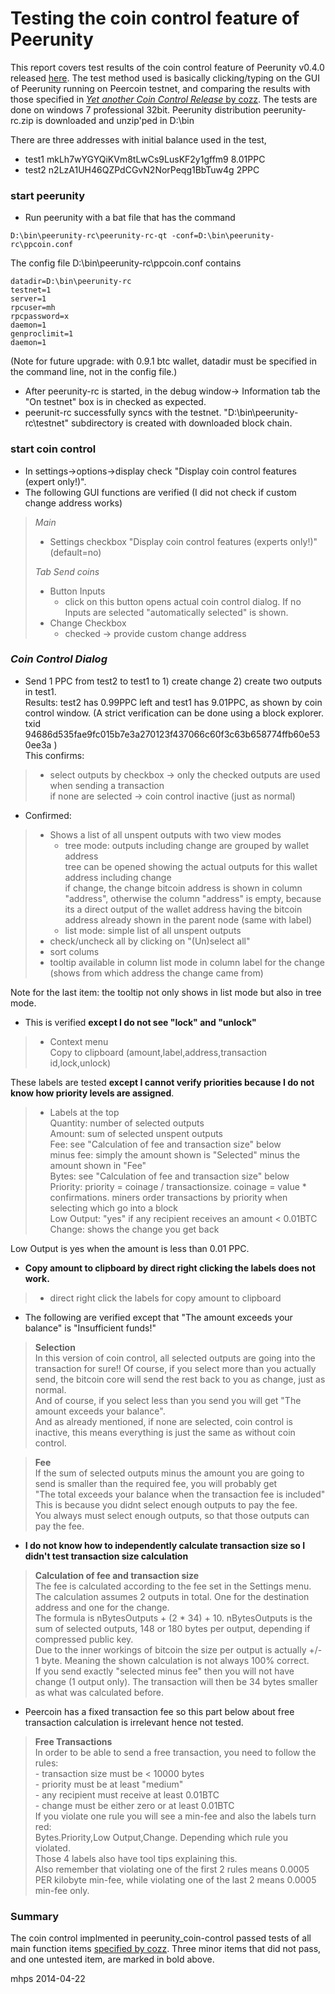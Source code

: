 Testing the coin control feature of Peerunity
===================================================

This report covers test results of the coin control feature of Peerunity v0.4.0 released [here](http://www.peercointalk.org/index.php?topic=2648.msg23426#msg23426). The test method used is basically clicking/typing on the GUI of Peerunity running on Peercoin testnet, and comparing the results with those specified in [_Yet another Coin Control Release_ by cozz](https://bitcointalk.org/index.php?topic=144331.0). The tests are done on windows 7 professional 32bit. Peerunity distribution peerunity-rc.zip is downloaded and unzip'ped in D:\bin

There are three addresses with initial balance used in the test, 
* test1  mkLh7wYGYQiKVm8tLwCs9LusKF2y1gffm9  8.01PPC 
* test2  n2LzA1UH46QZPdCGvN2NorPeqg1BbTuw4g  2PPC 

### start peerunity

* Run peerunity with a bat file that has the command
```
D:\bin\peerunity-rc\peerunity-rc-qt -conf=D:\bin\peerunity-rc\ppcoin.conf
```
The config file D:\bin\peerunity-rc\ppcoin.conf contains
```
datadir=D:\bin\peerunity-rc
testnet=1
server=1
rpcuser=mh
rpcpassword=x
daemon=1
genproclimit=1
daemon=1
```
(Note for future upgrade: with 0.9.1 btc wallet, datadir must be specified in the command line, not in the config file.)

* After peerunity-rc is started, in the debug window-> Information tab the "On testnet" box is in checked as expected. 
* peerunit-rc successfully syncs with the testnet. "D:\bin\peerunity-rc\testnet" subdirectory is created with downloaded block chain.

### start coin control

* In settings->options->display check "Display coin control features (expert only!)".
* The following GUI functions are verified (I did not check if custom change address works)

> _Main_
>   * Settings checkbox "Display coin control features (experts only!)" (default=no)
>
> _Tab Send coins_
>   * Button Inputs
>     * click on this button opens actual coin control dialog. If no Inputs are selected "automatically selected" is shown.
>   * Change Checkbox
>     * checked -> provide custom change address

### _Coin Control Dialog_ 

* Send 1 PPC from test2 to test1 to 1) create change 2) create two outputs in test1.  
  Results: test2 has 0.99PPC left and test1 has 9.01PPC, as shown by coin control window. (A strict verification can be done using a block explorer. txid 94686d535fae9fc015b7e3a270123f437066c60f3c63b658774ffb60e530ee3a )  
  This confirms:

>  * select outputs by checkbox -> only the checked outputs are used when sending a transaction  
>    if none are selected -> coin control inactive (just as normal)

* Confirmed:

> 
>  * Shows a list of all unspent outputs with two view modes
>    * tree mode: outputs including change are grouped by wallet address  
>       tree can be opened showing the actual outputs for this wallet address including change  
>       if change, the change bitcoin address is shown in column "address", otherwise the column "address" is empty, because its a direct output of the wallet address having the bitcoin address already shown in the parent node (same with label)
>    * list mode: simple list of all unspent outputs
>  * check/uncheck all by clicking on "(Un)select all"
>  * sort colums
>  * tooltip available in column list mode in column label for the change (shows from which address the change came from)

Note for the last item: the tooltip not only shows in list mode but also in tree mode.

* This is verified **except I do not see "lock" and "unlock"**

>  * Context menu  
>    Copy to clipboard (amount,label,address,transaction id,lock,unlock)

These labels are tested **except I cannot verify priorities because I do not know how priority levels are assigned**. 

>  * Labels at the top  
>    Quantity: number of selected outputs  
>    Amount: sum of selected unspent outputs  
>    Fee:   see "Calculation of fee and transaction size" below  
>    minus fee: simply the amount shown is "Selected" minus the amount shown in "Fee"  
>    Bytes: see "Calculation of fee and transaction size" below  
>    Priority: priority = coinage / transactionsize. coinage = value * confirmations.  miners order transactions by priority when selecting which go into a block  
>    Low Output: "yes" if any recipient receives an amount < 0.01BTC  
>    Change: shows the change you get back

Low Output is yes when the amount is less than 0.01 PPC.

* **Copy amount to clipboard by direct right clicking the labels does not work.**

>  * direct right click the labels for copy amount to clipboard

* The following are verified except that "The amount exceeds your balance" is "Insufficient funds!"

> **Selection**  
> In this version of coin control, all selected outputs are going into the transaction for sure!!
> Of course, if you select more than you actually send, the bitcoin core will send the rest back to you as change, just as normal.  
> And of course, if you select less than you send you will get "The amount exceeds your balance".  
> And as already mentioned, if none are selected, coin control is inactive, this means everything is just the same as without coin control.

> **Fee**  
> If the sum of selected outputs minus the amount you are going to send is smaller than the required fee, you will probably get  
> "The total exceeds your balance when the transaction fee is included"  
> This is because you didnt select enough outputs to pay the fee.  
> You always must select enough outputs, so that those outputs can pay the fee.


* **I do not know how to independently calculate transaction size so I didn't test transaction size calculation**

> **Calculation of fee and transaction size**  
> The fee is calculated according to the fee set in the Settings menu.  
> The calculation assumes 2 outputs in total. One for the destination address and one for the change.  
> The formula is nBytesOutputs + (2 * 34) + 10. nBytesOutputs is the sum of selected outputs, 148 or 180 bytes per output, depending if compressed public key.  
> Due to the inner workings of bitcoin the size per output is actually +/- 1 byte. Meaning the shown calculation is not always 100% correct.  
> If you send exactly "selected minus fee" then you will not have change (1 output only). The transaction will then be 34 bytes smaller as what was calculated before.

* Peercoin has a fixed transaction fee so this part below about free transaction calculation is irrelevant hence not tested. 

> **Free Transactions**  
> In order to be able to send a free transaction, you need to follow the rules:  
>     - transaction size must be < 10000 bytes  
>     - priority must be at least "medium"  
>     - any recipient must receive at least 0.01BTC  
>     - change must be either zero or at least 0.01BTC  
>  If you violate one rule you will see a min-fee and also the labels turn red:  
>  Bytes.Priority,Low Output,Change. Depending which rule you violated.  
>  Those 4 labels also have tool tips explaining this.  
>  Also remember that violating one of the first 2 rules means 0.0005 PER kilobyte min-fee,
>  while violating one of the last 2 means 0.0005 min-fee only.


### Summary
The coin control implmented in peerunity_coin-control passed tests of all main function items [specified by cozz](https://bitcointalk.org/index.php?topic=144331.0). Three minor items that did not pass, and one untested item, are marked in bold above.

mhps
2014-04-22


